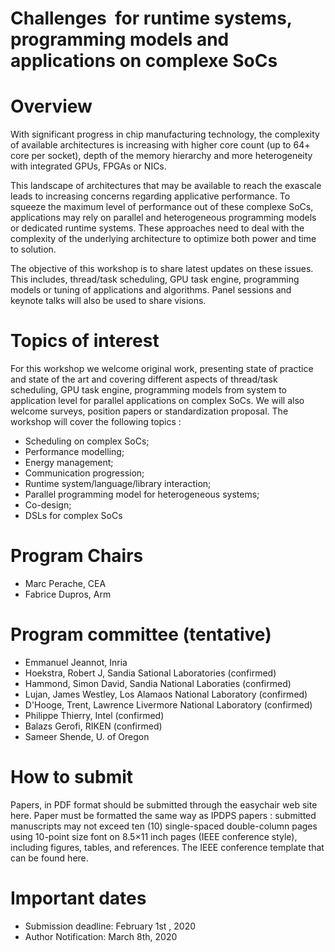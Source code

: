 # Challenges  for runtime systems, programming models and applications on complexe SoCs

# Overview

With significant progress in chip manufacturing technology, the complexity of available architectures is increasing with higher core count (up to 64+ core per socket), depth of the memory hierarchy and more heterogeneity with integrated GPUs, FPGAs or NICs. 

This landscape of architectures that may be available to reach the exascale leads to increasing concerns regarding applicative performance. To squeeze the maximum level of performance out of these complexe SoCs, applications may rely on  parallel and heterogeneous programming models or dedicated runtime systems.  These approaches need to deal with the complexity of the underlying architecture to optimize both power and time to solution.

The objective of this workshop is to share latest updates on these issues. This includes, thread/task scheduling, GPU task engine, programming models or tuning of applications and algorithms. Panel sessions and keynote talks will also be used to share visions.


 
 

# Topics of interest

For this workshop we welcome original work, presenting state of practice and state of the art and covering different aspects of thread/task scheduling, GPU task engine, programming models from system to application level for parallel applications on complex SoCs. We will also welcome surveys, position papers or standardization proposal. The workshop will cover the following topics :

* Scheduling on complex SoCs;
* Performance modelling; 
* Energy management;
* Communication progression;
* Runtime system/language/library interaction;
* Parallel programming model for heterogeneous systems;
* Co-design; 
* DSLs for complex SoCs


# Program Chairs

* Marc Perache, CEA 
* Fabrice Dupros, Arm	

# Program committee (tentative)
* Emmanuel Jeannot,	Inria
* Hoekstra, Robert J,	Sandia Sational Laboratories (confirmed)
* Hammond, Simon David,	Sandia National Laboraties (confirmed)
* Lujan, James Westley,	Los Alamaos National Laboratory (confirmed)
* D'Hooge, Trent, Lawrence Livermore National Laboratory (confirmed)
* Philippe Thierry, Intel (confirmed)
*	Balazs Gerofi, RIKEN (confirmed)
* Sameer Shende, U. of Oregon 

# How to submit
Papers, in PDF format should be submitted through the easychair web site here. Paper must be formatted the same way as IPDPS papers : submitted manuscripts may not exceed ten (10) single-spaced double-column pages using 10-point size font on 8.5×11 inch pages (IEEE conference style), including figures, tables, and references. The IEEE conference template that can be found here.

# Important dates
* Submission deadline: February 1st , 2020
* Author Notification: March 8th, 2020

